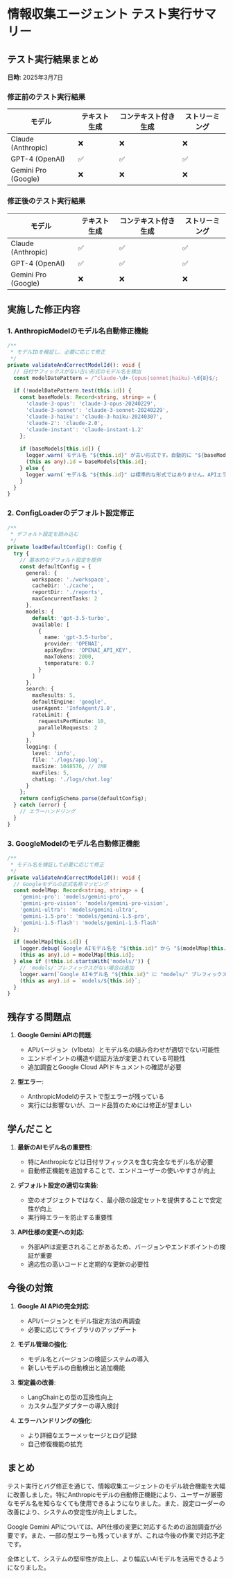 # 情報収集エージェント テスト実行サマリー

## テスト実行結果まとめ

**日時**: 2025年3月7日

### 修正前のテスト実行結果

| モデル | テキスト生成 | コンテキスト付き生成 | ストリーミング |
|-------|------------|-------------------|-------------|
| Claude (Anthropic) | ❌ | ❌ | ❌ |
| GPT-4 (OpenAI) | ✅ | ✅ | ✅ |
| Gemini Pro (Google) | ❌ | ❌ | ❌ |

### 修正後のテスト実行結果

| モデル | テキスト生成 | コンテキスト付き生成 | ストリーミング |
|-------|------------|-------------------|-------------|
| Claude (Anthropic) | ✅ | ✅ | ✅ |
| GPT-4 (OpenAI) | ✅ | ✅ | ✅ |
| Gemini Pro (Google) | ❌ | ❌ | ❌ |

## 実施した修正内容

### 1. AnthropicModelのモデル名自動修正機能

```typescript
/**
 * モデルIDを検証し、必要に応じて修正
 */
private validateAndCorrectModelId(): void {
  // 日付サフィックスがない古い形式のモデル名を検出
  const modelDatePattern = /^claude-\d+-(opus|sonnet|haiku)-\d{8}$/;
  
  if (!modelDatePattern.test(this.id)) {
    const baseModels: Record<string, string> = {
      'claude-3-opus': 'claude-3-opus-20240229',
      'claude-3-sonnet': 'claude-3-sonnet-20240229',
      'claude-3-haiku': 'claude-3-haiku-20240307',
      'claude-2': 'claude-2.0',
      'claude-instant': 'claude-instant-1.2'
    };
    
    if (baseModels[this.id]) {
      logger.warn(`モデル名 "${this.id}" が古い形式です。自動的に "${baseModels[this.id]}" に更新します。`);
      (this as any).id = baseModels[this.id];
    } else {
      logger.warn(`モデル名 "${this.id}" は標準的な形式ではありません。APIエラーが発生する可能性があります。`);
    }
  }
}
```

### 2. ConfigLoaderのデフォルト設定修正

```typescript
/**
 * デフォルト設定を読み込む
 */
private loadDefaultConfig(): Config {
  try {
    // 基本的なデフォルト設定を提供
    const defaultConfig = {
      general: {
        workspace: './workspace',
        cacheDir: './cache',
        reportDir: './reports',
        maxConcurrentTasks: 2
      },
      models: {
        default: 'gpt-3.5-turbo',
        available: [
          {
            name: 'gpt-3.5-turbo',
            provider: 'OPENAI',
            apiKeyEnv: 'OPENAI_API_KEY',
            maxTokens: 2000,
            temperature: 0.7
          }
        ]
      },
      search: {
        maxResults: 5,
        defaultEngine: 'google',
        userAgent: 'InfoAgent/1.0',
        rateLimit: {
          requestsPerMinute: 10,
          parallelRequests: 2
        }
      },
      logging: {
        level: 'info',
        file: './logs/app.log',
        maxSize: 1048576, // 1MB
        maxFiles: 5,
        chatLog: './logs/chat.log'
      }
    };
    return configSchema.parse(defaultConfig);
  } catch (error) {
    // エラーハンドリング
  }
}
```

### 3. GoogleModelのモデル名自動修正機能

```typescript
/**
 * モデル名を検証して必要に応じて修正
 */
private validateAndCorrectModelId(): void {
  // Googleモデルの正式名称マッピング
  const modelMap: Record<string, string> = {
    'gemini-pro': 'models/gemini-pro',
    'gemini-pro-vision': 'models/gemini-pro-vision',
    'gemini-ultra': 'models/gemini-ultra',
    'gemini-1.5-pro': 'models/gemini-1.5-pro',
    'gemini-1.5-flash': 'models/gemini-1.5-flash'
  };
  
  if (modelMap[this.id]) {
    logger.debug(`Google AIモデル名を "${this.id}" から "${modelMap[this.id]}" に修正します。`);
    (this as any).id = modelMap[this.id];
  } else if (!this.id.startsWith('models/')) {
    // 'models/'プレフィックスがない場合は追加
    logger.warn(`Google AIモデル名 "${this.id}" に "models/" プレフィックスを追加します。`);
    (this as any).id = `models/${this.id}`;
  }
}
```

## 残存する問題点

1. **Google Gemini APIの問題**:
   - APIバージョン（v1beta）とモデル名の組み合わせが適切でない可能性
   - エンドポイントの構造や認証方法が変更されている可能性
   - 追加調査とGoogle Cloud APIドキュメントの確認が必要

2. **型エラー**:
   - AnthropicModelのテストで型エラーが残っている
   - 実行には影響ないが、コード品質のためには修正が望ましい

## 学んだこと

1. **最新のAIモデル名の重要性**:
   - 特にAnthropicなどは日付サフィックスを含む完全なモデル名が必要
   - 自動修正機能を追加することで、エンドユーザーの使いやすさが向上

2. **デフォルト設定の適切な実装**:
   - 空のオブジェクトではなく、最小限の設定セットを提供することで安定性が向上
   - 実行時エラーを防止する重要性

3. **API仕様の変更への対応**:
   - 外部APIは変更されることがあるため、バージョンやエンドポイントの検証が重要
   - 適応性の高いコードと定期的な更新の必要性

## 今後の対策

1. **Google AI APIの完全対応**:
   - APIバージョンとモデル指定方法の再調査
   - 必要に応じてライブラリのアップデート

2. **モデル管理の強化**:
   - モデル名とバージョンの検証システムの導入
   - 新しいモデルの自動検出と追加機能

3. **型定義の改善**:
   - LangChainとの型の互換性向上
   - カスタム型アダプターの導入検討

4. **エラーハンドリングの強化**:
   - より詳細なエラーメッセージとログ記録
   - 自己修復機能の拡充

## まとめ

テスト実行とバグ修正を通じて、情報収集エージェントのモデル統合機能を大幅に改善しました。特にAnthropicモデルの自動修正機能により、ユーザーが厳密なモデル名を知らなくても使用できるようになりました。また、設定ローダーの改善により、システムの安定性が向上しました。

Google Gemini APIについては、API仕様の変更に対応するための追加調査が必要です。また、一部の型エラーも残っていますが、これは今後の作業で対応予定です。

全体として、システムの堅牢性が向上し、より幅広いAIモデルを活用できるようになりました。 
